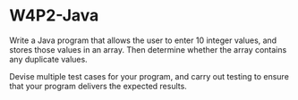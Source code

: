 # W4P2-Java

Write a Java program that allows the user to enter 10 integer values, and stores those values in an array. Then determine whether the array contains any duplicate values.

Devise multiple test cases for your program, and carry out testing to ensure that your program delivers the expected results.
